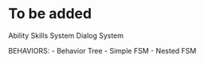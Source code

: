 # To be added 

Ability Skills System 
Dialog System 

BEHAVIORS: 
	- Behavior Tree 
	- Simple FSM 
	- Nested FSM 
	
